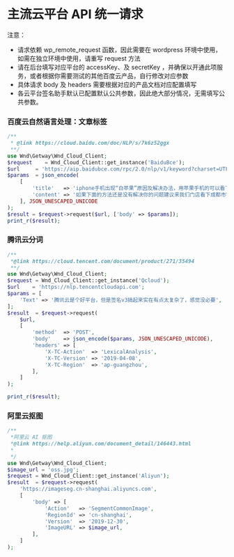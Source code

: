 # 主流云平台 API 统一请求
注意：
- 请求依赖 wp_remote_request 函数，因此需要在 wordpress 环境中使用，如需在独立环境中使用，请重写 request 方法
- 请在后台填写对应平台的 accessKey、及 secretKey ，并确保以开通此项服务，或者根据你需要测试的其他百度云产品，自行修改对应参数
- 具体请求 body 及 headers 需要根据对应的产品文档对应配置填写
- 各云平台签名助手默认已配置默认公共参数，因此绝大部分情况，无需填写公共参数。

### 百度云自然语言处理：文章标签
```php
/**
 * @link https://cloud.baidu.com/doc/NLP/s/7k6z52ggx
 **/
use Wnd\Getway\Wnd_Cloud_Client;
$request    = Wnd_Cloud_Client::get_instance('BaiduBce');
$url     = 'https://aip.baidubce.com/rpc/2.0/nlp/v1/keyword?charset=UTF-8';
$params  = json_encode(
	[
		'title'   => 'iphone手机出现“白苹果”原因及解决办法，用苹果手机的可以看下',
		'content' => '如果下面的方法还是没有解决你的问题建议来我们门店看下成都市锦江区红星路三段99号银石广场24层01室。在通电的情况下掉进清水，这种情况一不需要拆机处理。尽快断电。用力甩干，但别把机器甩掉，主意要把屏幕内的水甩出来。如果屏幕残留有水滴，干后会有痕迹。^H3 放在台灯，射灯等轻微热源下让水分慢慢散去。',
	], JSON_UNESCAPED_UNICODE
);
$result = $request->request($url, ['body' => $params]);
print_r($result);
```

### 腾讯云分词
```php
/**
 *@link https://cloud.tencent.com/document/product/271/35494
 **/
use Wnd\Getway\Wnd_Cloud_Client;
$request = Wnd_Cloud_Client::get_instance('Qcloud');
$url    = 'https://nlp.tencentcloudapi.com';
$params = [
	'Text' => '腾讯云是个好平台，但是签名v3搞起来实在有点太复杂了，感觉没必要',
];
$result  = $request->request(
	$url,
	[
		'method'  => 'POST',
		'body'    => json_encode($params, JSON_UNESCAPED_UNICODE),
		'headers' => [
			'X-TC-Action'  => 'LexicalAnalysis',
			'X-TC-Version' => '2019-04-08',
			'X-TC-Region'  => 'ap-guangzhou',
		],
	]
);

print_r($result);
```

### 阿里云抠图
```php
/**
 *阿里云 AI 抠图
 *@link https://help.aliyun.com/document_detail/146443.html
 *
 */
use Wnd\Getway\Wnd_Cloud_Client;
$image_url = 'oss.jpg';
$request = Wnd_Cloud_Client::get_instance('Aliyun');
$result  = $request->request(
	'https://imageseg.cn-shanghai.aliyuncs.com',
	[
		'body' => [
			'Action'   => 'SegmentCommonImage',
			'RegionId' => 'cn-shanghai',
			'Version'  => '2019-12-30',
			'ImageURL' => $image_url,
		],
	]
);
```